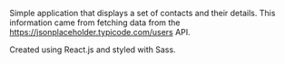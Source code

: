 Simple application that displays a set of contacts and their details.
This information came from fetching data from the https://jsonplaceholder.typicode.com/users API.

Created using React.js and styled with Sass.
